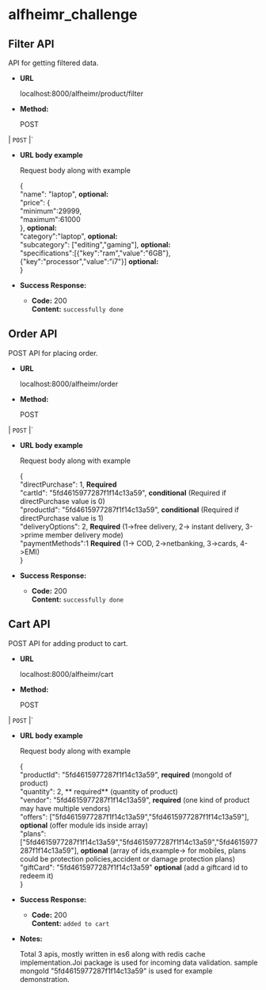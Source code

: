 # alfheimr_challenge
**Filter API**
----
  API for getting filtered data.

* **URL**

  localhost:8000/alfheimr/product/filter

* **Method:**
  
  POST

 | `POST` |`
  
*  **URL body example**

   Request body along with example 
   
   {<br />
    "name": "laptop",                                                                    **optional:**<br />
    "price": {  <br />
        "minimum":29999,<br />
        "maximum":61000<br />
    },                                                                                   **optional:**<br />
    "category":"laptop",                                                                 **optional:**<br />
    "subcategory": ["editing","gaming"],                                                 **optional:**<br />
    "specifications":[{"key":"ram","value":"6GB"},{"key":"processor","value":"i7"}]      **optional:**<br />
   }<br />
   
 
* **Success Response:**
  * **Code:** 200 <br />
    **Content:** `successfully done`
  


**Order API**
----
  POST API for placing order.

* **URL**

  localhost:8000/alfheimr/order

* **Method:**
  
  POST

 | `POST` |`
  
*  **URL body example**

   Request body along with example 
   
   {<br />
    "directPurchase": 1,  **Required** <br />
    "cartId": "5fd4615977287f1f14c13a59",  **conditional** (Required if directPurchase value is 0)<br />
    "productId": "5fd4615977287f1f14c13a59",  **conditional** (Required if directPurchase value is 1) <br />
    "deliveryOptions": 2,  **Required** (1->free delivery, 2-> instant delivery, 3->prime member delivery mode)<br />
    "paymentMethods":1  **Required** (1-> COD, 2->netbanking, 3->cards, 4->EMI)<br />
    }
   
 
* **Success Response:**
  * **Code:** 200 <br />
    **Content:** `successfully done`
  


**Cart API**
----
  POST API for adding product to cart.

* **URL**

  localhost:8000/alfheimr/cart

* **Method:**
  
  POST

 | `POST` |`
  
*  **URL body example**

   Request body along with example 
   
   { <br />
    "productId": "5fd4615977287f1f14c13a59", **required** (mongoId of product)<br />
    "quantity": 2, ** required** (quantity of product)<br />
    "vendor": "5fd4615977287f1f14c13a59", **required** (one kind of product may have multiple vendors)<br />
    "offers": ["5fd4615977287f1f14c13a59","5fd4615977287f1f14c13a59"], **optional** (offer module ids inside array)<br />
    "plans": ["5fd4615977287f1f14c13a59","5fd4615977287f1f14c13a59","5fd4615977287f1f14c13a59"],  **optional** (array of ids,example-> for mobiles, plans could be protection policies,accident or damage protection plans)<br />
    "giftCard": "5fd4615977287f1f14c13a59"  **optional** (add a giftcard id to redeem it)<br />
    } <br />
   
 
* **Success Response:**
  * **Code:** 200 <br />
    **Content:** `added to cart`
  


* **Notes:**

  Total 3 apis, mostly written in es6 along with redis cache implementation.Joi package is used for incoming data validation. sample mongoId "5fd4615977287f1f14c13a59" is used for example demonstration.
